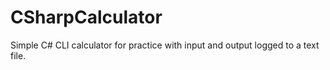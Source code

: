 # CSharpCalculator

Simple C# CLI calculator for practice with input and output logged to a text file.
